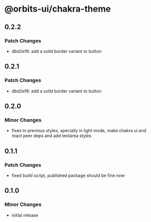 # @orbits-ui/chakra-theme

## 0.2.2

### Patch Changes

- dbd2ef8: add a solid border variant to button

## 0.2.1

### Patch Changes

- dbd2ef8: add a solid border variant to button

## 0.2.0

### Minor Changes

- fixes to previous styles, specially in light mode, make chakra ui and react peer deps and add textarea styles

## 0.1.1

### Patch Changes

- fixed build script, published package should be fine now

## 0.1.0

### Minor Changes

- initial release
